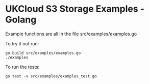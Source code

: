 # UKCloud S3 Storage Examples - Golang 

Example functions are all in the file src/examples/examples.go

To try it out run:

```
go build src/examples/examples.go
./examples
```

To run the tests:

```
go test -v src/examples/examples_test.go
```
